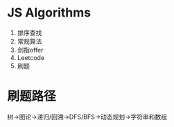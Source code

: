 # JS Algorithms    
1. 排序查找   
2. 常规算法  
3. 剑指offer  
4. Leetcode 
5. 刷题    
  
# 刷题路径
树->图论->递归/回溯->DFS/BFS->动态规划->字符串和数组